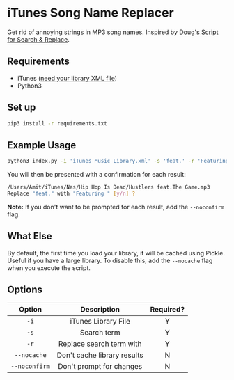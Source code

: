 # iTunes Song Name Replacer
Get rid of annoying strings in MP3 song names. Inspired by [Doug's Script for Search & Replace](https://dougscripts.com/itunes/scripts/ss.php?sp=searchreplacetagtext).

## Requirements
- iTunes ([need your library XML file](https://support.apple.com/en-us/HT201610))
- Python3

## Set up

```bash
pip3 install -r requirements.txt
```

## Example Usage

```bash
python3 index.py -i 'iTunes Music Library.xml' -s 'feat.' -r 'Featuring '
```

You will then be presented with a confirmation for each result:

```bash
/Users/Amit/iTunes/Nas/Hip Hop Is Dead/Hustlers feat.The Game.mp3
Replace "feat." with "Featuring " [y/n] ?
```

**Note:** If you don't want to be prompted for each result, add the `--noconfirm` flag.

## What Else
By default, the first time you load your library, it will be cached using Pickle. Useful if you have a large library. To disable this, add the `--nocache` flag when you execute the script.

## Options
| Option        | Description                   | Required?     |
| :---:         | :---:                         | :---:         |
| `-i`          | iTunes Library File           | Y             |
| `-s`          | Search term                   | Y             |
| `-r`          | Replace search term with      | Y             |
| `--nocache`   | Don't cache library results   | N             |
| `--noconfirm` | Don't prompt for changes      | N             |
